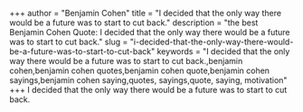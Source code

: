 +++
author = "Benjamin Cohen"
title = "I decided that the only way there would be a future was to start to cut back."
description = "the best Benjamin Cohen Quote: I decided that the only way there would be a future was to start to cut back."
slug = "i-decided-that-the-only-way-there-would-be-a-future-was-to-start-to-cut-back"
keywords = "I decided that the only way there would be a future was to start to cut back.,benjamin cohen,benjamin cohen quotes,benjamin cohen quote,benjamin cohen sayings,benjamin cohen saying,quotes, sayings,quote, saying, motivation"
+++
I decided that the only way there would be a future was to start to cut back.
